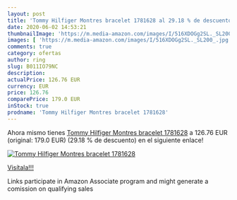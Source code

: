 ```yaml
---
layout: post
title: 'Tommy Hilfiger Montres bracelet 1781628 al 29.18 % de descuento'
date: 2020-06-02 14:53:21
thumbnailImage: 'https://m.media-amazon.com/images/I/516XDOGg2SL._SL200_.jpg'
images: [ 'https://m.media-amazon.com/images/I/516XDOGg2SL._SL200_.jpg' ]
comments: true
category: ofertas
author: ring
slug: B011IO79NC
description:
actualPrice: 126.76 EUR
currency: EUR
price: 126.76
comparePrice: 179.0 EUR
inStock: true
prodname: 'Tommy Hilfiger Montres bracelet 1781628'
---
```


Ahora mismo tienes [Tommy Hilfiger Montres bracelet 1781628](https://www.amazon.fr/dp/B011IO79NC/?tag=tolees0d-21) a 126.76 EUR (original: 179.0 EUR) (29.18 %  de descuento) en el siguiente enlace!

[![Tommy Hilfiger Montres bracelet 1781628](https://m.media-amazon.com/images/I/516XDOGg2SL._SL200_.jpg)](https://www.amazon.fr/dp/B011IO79NC/?tag=tolees0d-21)

[Visítala!!!](https://www.amazon.fr/dp/B011IO79NC/?tag=tolees0d-21)

Links participate in Amazon Associate program and might generate a comission on qualifying sales
